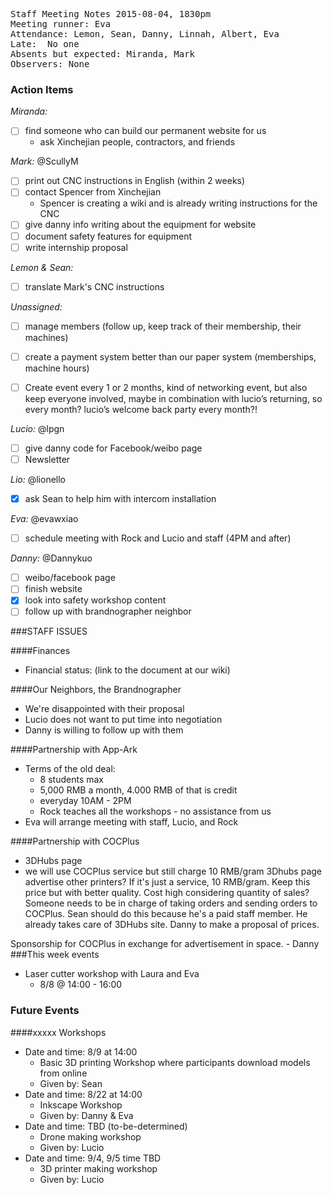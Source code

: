 <pre>
Staff Meeting Notes 2015-08-04, 1830pm
Meeting runner: Eva
Attendance: Lemon, Sean, Danny, Linnah, Albert, Eva
Late:  No one
Absents but expected: Miranda, Mark
Observers: None
</pre>

### Action Items

*Miranda:*
- [ ] find someone who can build our permanent website for us
  * ask Xinchejian people, contractors, and friends 
  
*Mark:* @ScullyM
- [ ] print out CNC instructions in English (within 2 weeks)
- [ ] contact Spencer from Xinchejian
  * Spencer is creating a wiki and is already writing instructions for the CNC
- [ ] give danny info writing about the equipment for website
- [ ] document safety features for equipment
- [ ] write internship proposal
 
*Lemon & Sean:*
- [ ] translate Mark's CNC instructions

*Unassigned:*
- [ ] manage members (follow up, keep track of their membership, their machines)
- [ ] create a payment system better than our paper system (memberships, machine hours)
- [ ] Create event every 1 or 2 months, kind of networking event, but also keep everyone involved, maybe in combination with lucio’s returning, so every month? lucio’s welcome back party every month?!


*Lucio:* @lpgn
- [ ] give danny code for Facebook/weibo page
- [ ] Newsletter

*Lio:* @lionello
- [x] ask Sean to help him with intercom installation

*Eva:* @evawxiao
- [ ] schedule meeting with Rock and Lucio and staff (4PM and after)

*Danny:* @Dannykuo
- [ ] weibo/facebook page
- [ ] finish website
- [x] look into safety workshop content
- [ ] follow up with brandnographer neighbor

###STAFF ISSUES

####Finances

* Financial status: (link to the document at our wiki)


####Our Neighbors, the Brandnographer

* We're disappointed with their proposal
* Lucio does not want to put time into negotiation
* Danny is willing to follow up with them

####Partnership with App-Ark

* Terms of the old deal:
  * 8 students max
  * 5,000 RMB a month, 4.000 RMB of that is credit
  * everyday 10AM - 2PM
  * Rock teaches all the workshops - no assistance from us
* Eva will arrange meeting with staff, Lucio, and Rock

####Partnership with COCPlus
* 3DHubs page
* we will use COCPlus service but still charge 10 RMB/gram
3Dhubs page
advertise other printers? If it's just a service, 10 RMB/gram. Keep this price but with better quality. 
Cost high considering quantity of sales?
Someone needs to be in charge of taking orders and sending orders to COCPlus. Sean should do this because he's a paid staff member. He already takes care of 3DHubs site.
Danny to make a proposal of prices. 

Sponsorship for COCPlus in exchange for advertisement in space. - Danny
###This week events

* Laser cutter workshop with Laura and Eva
  * 8/8 @ 14:00 - 16:00

### Future Events

####xxxxx Workshops

* Date and time: 8/9 at 14:00
  * Basic 3D printing Workshop where participants download models from online
  * Given by: Sean
* Date and time: 8/22 at 14:00
  * Inkscape Workshop
  * Given by: Danny & Eva
* Date and time: TBD (to-be-determined)
  * Drone making workshop
  * Given by: Lucio
* Date and time: 9/4, 9/5 time TBD
  * 3D printer making workshop
  * Given by: Lucio
